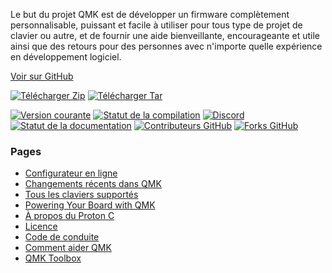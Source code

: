 Le but du projet QMK est de développer un firmware complètement personnalisable, puissant et facile à utiliser pour tous type de projet de clavier ou autre, et de fournir une aide bienveillante, encourageante et utile ainsi que des retours pour des personnes avec n'importe quelle expérience en développement logiciel.

[Voir sur <i class="fa fa-github" aria-hidden="true"></i> GitHub](https://github.com/qmk/qmk_firmware)

[![Télécharger Zip](https://img.shields.io/badge/Télécharger-zip-blue.svg)](https://github.com/qmk/qmk_firmware/zipball/master)
[![Télécharger Tar](https://img.shields.io/badge/Télécharger-tar-blue.svg)](https://github.com/qmk/qmk_firmware/tarball/master)

[![Version courante](https://img.shields.io/github/tag/qmk/qmk_firmware.svg)](https://github.com/qmk/qmk_firmware/tags)
[![Statut de la compilation](https://travis-ci.org/qmk/qmk_firmware.svg?branch=master)](https://travis-ci.org/qmk/qmk_firmware)
[![Discord](https://img.shields.io/discord/440868230475677696.svg?label=discussions)](https://discord.gg/Uq7gcHh)
[![Statut de la documentation](https://img.shields.io/badge/docs-ready-orange.svg)](https://docs.qmk.fm)
[![Contributeurs GitHub](https://img.shields.io/github/contributors/qmk/qmk_firmware.svg?label=contributeurs)](https://github.com/qmk/qmk_firmware/pulse/monthly)
[![Forks GitHub](https://img.shields.io/github/forks/qmk/qmk_firmware.svg?style=social&label=Fork)](https://github.com/qmk/qmk_firmware/)

### Pages

* [Configurateur en ligne](https://config.qmk.fm)
* [Changements récents dans QMK](/changes/)
* [Tous les claviers supportés](/keyboards/)
* [Powering Your Board with QMK](/powered/)
* [À propos du Proton C](/proton-c/)
* [Licence](/license/)
* [Code de conduite](/coc/)
* [Comment aider QMK](/support/)
* [QMK Toolbox](https://github.com/qmk/qmk_toolbox)
